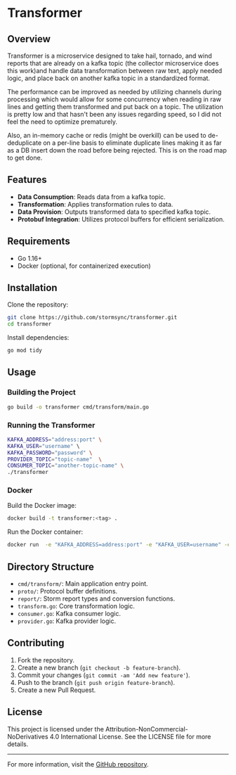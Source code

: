 # Transformer

## Overview
Transformer is a microservice designed to take hail, tornado, and wind reports that are already on a kafka 
topic (the collector microservice does this work)and handle data transformation between raw text, apply needed logic, 
and  place back on another kafka topic in a standardized format.

The performance can be improved as needed by utilizing channels during processing which would allow for some
concurrency when reading in raw lines and getting them transformed and put back on a topic.   The utilization is pretty
low and that hasn't been any issues regarding  speed, so I did  not feel the need to optimize prematurely.  

Also, an in-memory cache or redis (might be overkill) can be used to de-deduplicate on a per-line basis to eliminate duplicate
lines making it as far as a DB insert down the road before being rejected.  This is on the road map to get done.

## Features
- **Data Consumption**: Reads data from a kafka topic.
- **Transformation**: Applies transformation rules to data.
- **Data Provision**: Outputs transformed data to specified kafka topic.
- **Protobuf Integration**: Utilizes protocol buffers for efficient serialization.

## Requirements
- Go 1.16+
- Docker (optional, for containerized execution)

## Installation
Clone the repository:
```sh
git clone https://github.com/stormsync/transformer.git
cd transformer
```
Install dependencies:
```sh
go mod tidy
```

## Usage
### Building the Project
```sh
go build -o transformer cmd/transform/main.go
```

### Running the Transformer
```sh
KAFKA_ADDRESS="address:port" \
KAFKA_USER="username" \ 
KAFKA_PASSWORD="password" \
PROVIDER_TOPIC="topic-name"  \
CONSUMER_TOPIC="another-topic-name" \
./transformer
```

### Docker
Build the Docker image:
```sh
docker build -t transformer:<tag> .
```
Run the Docker container:
```sh
docker run  -e "KAFKA_ADDRESS=address:port" -e "KAFKA_USER=username" -e "KAFKA_PASSWORD=password" -e "CONSUMER_TOPIC=topic" -e"PROVIDER_TOPIC=another-topic" transformer:<tag> 
```

## Directory Structure
- `cmd/transform/`: Main application entry point.
- `proto/`: Protocol buffer definitions.
- `report/`: Storm report types and conversion functions.
- `transform.go`: Core transformation logic.
- `consumer.go`: Kafka consumer logic.
- `provider.go`: Kafka provider logic.

## Contributing
1. Fork the repository.
2. Create a new branch (`git checkout -b feature-branch`).
3. Commit your changes (`git commit -am 'Add new feature'`).
4. Push to the branch (`git push origin feature-branch`).
5. Create a new Pull Request.

## License
This project is licensed under the Attribution-NonCommercial-NoDerivatives 4.0 International License. See the LICENSE file for more details.

---

For more information, visit the [GitHub repository](https://github.com/stormsync/transformer).